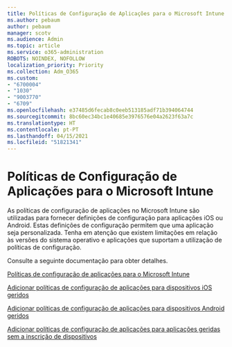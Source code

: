```yaml
---
title: Políticas de Configuração de Aplicações para o Microsoft Intune
ms.author: pebaum
author: pebaum
manager: scotv
ms.audience: Admin
ms.topic: article
ms.service: o365-administration
ROBOTS: NOINDEX, NOFOLLOW
localization_priority: Priority
ms.collection: Adm_O365
ms.custom:
- "6700004"
- "1030"
- "9003770"
- "6709"
ms.openlocfilehash: e37485d6fecab8c0eeb513185adf71b394064744
ms.sourcegitcommit: 8bc60ec34bc1e40685e3976576e04a2623f63a7c
ms.translationtype: HT
ms.contentlocale: pt-PT
ms.lasthandoff: 04/15/2021
ms.locfileid: "51821341"
---
```

# <a name="app-configuration-policies-for-microsoft-intune"></a>Políticas de Configuração de Aplicações para o Microsoft Intune

As políticas de configuração de aplicações no Microsoft Intune são utilizadas para fornecer definições de configuração para aplicações iOS ou Android. Estas definições de configuração permitem que uma aplicação seja personalizada. Tenha em atenção que existem limitações em relação às versões do sistema operativo e aplicações que suportam a utilização de políticas de configuração.

Consulte a seguinte documentação para obter detalhes.

[Políticas de configuração de aplicações para o Microsoft Intune](https://docs.microsoft.com/intune/app-configuration-policies-overview)  

[Adicionar políticas de configuração de aplicações para dispositivos iOS geridos](https://docs.microsoft.com/intune/app-configuration-policies-use-ios)  

[Adicionar políticas de configuração de aplicações para dispositivos Android geridos](https://docs.microsoft.com/intune/app-configuration-policies-use-android)

[Adicionar políticas de configuração de aplicações para aplicações geridas sem a inscrição de dispositivos](https://docs.microsoft.com/intune/app-configuration-policies-managed-app)
